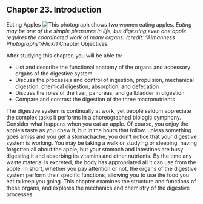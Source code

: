 ##  Chapter 23. Introduction 

Eating Apples ![This photograph shows two women eating apples.][1] _Eating may be one of the simple pleasures in life, but digesting even one apple requires the coordinated work of many organs. (credit: “Aimanness Photography”/Flickr)_ Chapter Objectives

After studying this chapter, you will be able to: 

  - List and describe the functional anatomy of the organs and accessory organs of the digestive system
  - Discuss the processes and control of ingestion, propulsion, mechanical digestion, chemical digestion, absorption, and defecation
  - Discuss the roles of the liver, pancreas, and gallbladder in digestion
  - Compare and contrast the digestion of the three macronutrients

The digestive system is continually at work, yet people seldom appreciate the complex tasks it performs in a choreographed biologic symphony. Consider what happens when you eat an apple. Of course, you enjoy the apple’s taste as you chew it, but in the hours that follow, unless something goes amiss and you get a stomachache, you don’t notice that your digestive system is working. You may be taking a walk or studying or sleeping, having forgotten all about the apple, but your stomach and intestines are busy digesting it and absorbing its vitamins and other nutrients. By the time any waste material is excreted, the body has appropriated all it can use from the apple. In short, whether you pay attention or not, the organs of the digestive system perform their specific functions, allowing you to use the food you eat to keep you going. This chapter examines the structure and functions of these organs, and explores the mechanics and chemistry of the digestive processes.

   [1]: https://cnx.org/resources/4ad4ad56a74698604d78d9bfe9464f62eacdaae2/2400_Women_Eating_Apples.jpg

